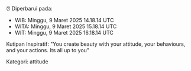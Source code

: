 ⏰ Diperbarui pada:
- WIB: Minggu, 9 Maret 2025 14.18.14 UTC
- WITA: Minggu, 9 Maret 2025 15.18.14 UTC
- WIT: Minggu, 9 Maret 2025 16.18.14 UTC

Kutipan Inspiratif:
"You create beauty with your attitude, your behaviours, and your actions. Its all up to you"


Kategori: attitude

